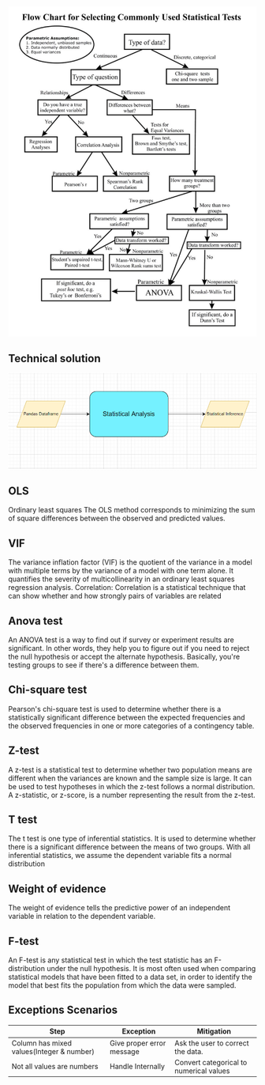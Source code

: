 
![Flow chart](../img/stats_flowchart.jpg)

## Technical solution 
![Technical solution design](../img/TSD-2.png)

## OLS
 Ordinary least squares
The OLS method corresponds to minimizing the sum of square differences between the observed and predicted values.
## VIF

The variance inflation factor (VIF) is the quotient of the variance in a model with multiple terms by the variance of a model with one term alone. It quantifies the severity of multicollinearity in an ordinary least squares regression analysis.
Correlation:
Correlation is a statistical technique that can show whether and how strongly pairs of variables are related

## Anova test

An ANOVA test is a way to find out if survey or experiment results are significant. In other words, they help you to figure out if you need to reject the null hypothesis or accept the alternate hypothesis. Basically, you're testing groups to see if there's a difference between them.

## Chi-square test

Pearson's chi-square test is used to determine whether there is a statistically significant difference between the expected frequencies and the observed frequencies in one or more categories of a contingency table.

## Z-test

A z-test is a statistical test to determine whether two population means are different when the variances are known and the sample size is large. It can be used to test hypotheses in which the z-test follows a normal distribution. A z-statistic, or z-score, is a number representing the result from the z-test.

## T test

The t test is one type of inferential statistics. It is used to determine whether there is a significant difference between the means of two groups. With all inferential statistics, we assume the dependent variable fits a normal distribution

## Weight of evidence

The weight of evidence tells the predictive power of an independent variable in relation to the dependent variable.

## F-test

An F-test is any statistical test in which the test statistic has an F-distribution under the null hypothesis. It is most often used when comparing statistical models that have been fitted to a data set, in order to identify the model that best fits the population from which the data were sampled.
         


 
## Exceptions Scenarios 

Step   |Exception |Mitigation|
-----|-----|------|
Column has mixed values(Integer & number)  |Give proper error message |Ask the user to correct the data.
Not all values are numbers |   Handle Internally  |Convert categorical to numerical values







